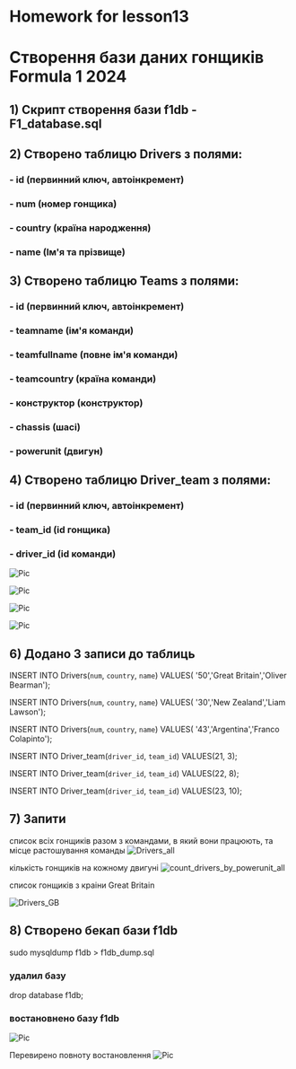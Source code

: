# Homework for lesson13
# Створення бази даних гонщиків Formula 1 2024

## 1) Скрипт створення бази f1db - F1_database.sql

## 2) Створено таблицю Drivers з полями:
### - id (первинний ключ, автоінкремент)
### - num (номер гонщика)
### - country (країна народження)
### - name (Ім'я та прізвище)

## 3) Створено таблицю Teams з полями:
### - id (первинний ключ, автоінкремент)
### - teamname (ім'я команди)
### - teamfullname (повне ім'я команди)
### - teamcountry (країна команди)
### - конструктор (конструктор)
### - chassis (шасі)
### - powerunit (двигун)

## 4) Створено таблицю Driver_team з полями:
### - id (первинний ключ, автоінкремент)
### - team_id (id гонщика)
### - driver_id (id команди)

![Pic](tables.png)

![Pic](Drivers.png)

![Pic](Teams.png)

![Pic](Driver_team.png)

## 6) Додано 3 записи до таблиць
INSERT INTO Drivers(`num`, `country`, `name`) VALUES(
'50','Great Britain','Oliver Bearman');

INSERT INTO Drivers(`num`, `country`, `name`) VALUES(
'30','New Zealand','Liam Lawson');

INSERT INTO Drivers(`num`, `country`, `name`) VALUES(
'43','Argentina','Franco Colapinto');



INSERT INTO Driver_team(`driver_id`, `team_id`) VALUES(21, 3);

INSERT INTO Driver_team(`driver_id`, `team_id`) VALUES(22, 8);

INSERT INTO Driver_team(`driver_id`, `team_id`) VALUES(23, 10);


## 7) Запити

список всіх гонщиків разом з командами, в який вони працюють, та місце растошування команды
![Drivers_all](https://github.com/user-attachments/assets/b2a808da-9771-4c97-85ae-e91d141906d0)

кількість гонщиків на кожному двигуні
![count_drivers_by_powerunit_all](https://github.com/user-attachments/assets/29c0bf5c-a789-499d-bb6b-c5fd45cdde13)

список гонщиків з краіни Great Britain

![Drivers_GB](https://github.com/user-attachments/assets/1b003b94-1d4e-436e-a2de-dc2cbc8ebd1c)

## 8) Створено  бекап бази f1db
sudo mysqldump f1db > f1db_dump.sql

### удалил базу

drop database f1db;

### востановнено базу f1db
![Pic](restore.png)

Перевирено повноту востановлення
![Pic](restore_Drivers.png)





